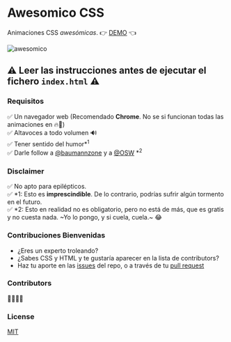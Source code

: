 # Awesomico CSS
Animaciones CSS _awesómicas_. 👉 [DEMO](https://baumannzone.github.io/awesomico-css/) 👈

![awesomico](assets/awesomico.gif)

## :warning: Leer las instrucciones antes de ejecutar el fichero `index.html` :warning:

### Requisitos
:white_check_mark: Un navegador web (Recomendado **Chrome**. No se si funcionan todas las animaciones en :fire:🦊)  
:white_check_mark: Altavoces a todo volumen 🔊  
:white_check_mark: Tener sentido del humor*<sup>1</sup>  
:white_check_mark: Darle follow a [@baumannzone](https://twitter.com/baumannzone) y a [@OSW](https://twitter.com/os_weekends) *<sup>2</sup> 

### Disclaimer
:white_check_mark: No apto para epilépticos.  
:white_check_mark: \*1: Esto es **imprescindible**. De lo contrario, podrías sufrir algún tormento en el futuro.  
:white_check_mark: \*2: Esto en realidad no es obligatorio, pero no está de más, que es gratis y no cuesta nada. ~Yo lo pongo, y si cuela, cuela.~ :joy:  

### Contribuciones Bienvenidas
- ¿Eres un experto troleando? 
- ¿Sabes CSS y HTML y te gustaría aparecer en la lista de contributors? 
- Haz tu aporte en las [issues](https://github.com/baumannzone/awesomico-css/issues) del repo, o a través de tu [pull request](https://github.com/baumannzone/awesomico-css/pulls)

### Contributors
🤔🤔🤔🤔

### License
[MIT](LICENSE) 
